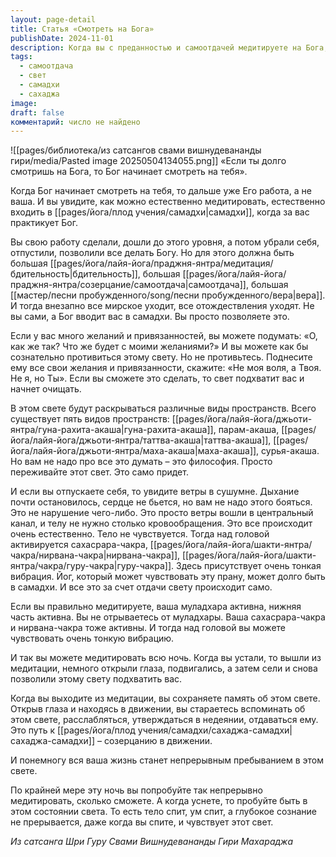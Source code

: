 ```yaml
---
layout: page-detail
title: Статья «Смотреть на Бога»
publishDate: 2024-11-01
description: Когда вы с преданностью и самоотдачей медитируете на Бога, наступает момент, когда Бог начинает действовать через вас - медитация и самадхи происходят естественно, без усилий. Главное - отпустить желания и позволить свету вести себя, не сопротивляясь. Тогда раскрываются высшие состояния, активируются чакры, а память о свете сохраняется даже во сне. Это путь к сахаджа-самадхи - непрерывному пребыванию в свете и созерцанию в движении.
tags:
  - самоотдача
  - свет
  - самадхи
  - сахаджа
image: 
draft: false
комментарий: число не найдено
---
```

![[pages/библиотека/из сатсангов свами вишнудевананды гири/media/Pasted image 20250504134055.png]]
 «Если ты долго смотришь на Бога, то Бог начинает смотреть на тебя».

 Когда Бог начинает смотреть на тебя, то дальше уже Его работа, а не ваша. И вы увидите, как можно естественно медитировать, естественно входить в [[pages/йога/плод учения/самадхи|самадхи]], когда за вас практикует Бог.

 Вы свою работу сделали, дошли до этого уровня, а потом убрали себя, отпустили, позволили все делать Богу. Но для этого должна быть большая [[pages/йога/лайя-йога/праджня-янтра/медитация/бдительность|бдительность]], большая [[pages/йога/лайя-йога/праджня-янтра/созерцание/самоотдача|самоотдача]], большая [[мастер/песни пробужденного/song/песни пробужденного/вера|вера]]. И тогда внезапно все мирское уходит, все отождествления уходят. Не вы сами, а Бог вводит вас в самадхи. Вы просто позволяете это.

 Если у вас много желаний и привязанностей, вы можете подумать: «О, как же так? Что же будет с моими желаниями?» И вы можете как бы сознательно противиться этому свету. Но не противьтесь. Поднесите ему все свои желания и привязанности, скажите: «Не моя воля, а Твоя. Не я, но Ты». Если вы сможете это сделать, то свет подхватит вас и начнет очищать.

 В этом свете будут раскрываться различные виды пространств. Всего существует пять видов пространств: [[pages/йога/лайя-йога/джьоти-янтра/гуна-рахита-акаша|гуна-рахита-акаша]], парам-акаша, [[pages/йога/лайя-йога/джьоти-янтра/таттва-акаша|таттва-акаша]], [[pages/йога/лайя-йога/джьоти-янтра/маха-акаша|маха-акаша]], сурья-акаша. Но вам не надо про все это думать – это философия. Просто переживайте этот свет. Это само придет.

 И если вы отпускаете себя, то увидите ветры в сушумне. Дыхание почти остановилось, сердце не бьется, но вам не надо этого бояться. Это не нарушение чего-либо. Это просто ветры вошли в центральный канал, и телу не нужно столько кровообращения. Это все происходит очень естественно. Тело не чувствуется. Тогда над головой активируется сахасрара-чакра, [[pages/йога/лайя-йога/шакти-янтра/чакра/нирвана-чакра|нирвана-чакра]], [[pages/йога/лайя-йога/шакти-янтра/чакра/гуру-чакра|гуру-чакра]]. Здесь присутствует очень тонкая вибрация. Йог, который может чувствовать эту прану, может долго быть в самадхи. И все это за счет отдачи свету происходит само. 

 Если вы правильно медитируете, ваша муладхара активна, нижняя часть активна. Вы не отрываетесь от муладхары. Ваша сахасрара-чакра и нирвана-чакра тоже активны. И тогда над головой вы можете чувствовать очень тонкую вибрацию.

 И так вы можете медитировать всю ночь. Когда вы устали, то вышли из медитации, немного открыли глаза, подвигались, а затем сели и снова позволили этому свету подхватить вас.

 Когда вы выходите из медитации, вы сохраняете память об этом свете. Открыв глаза и находясь в движении, вы стараетесь вспоминать об этом свете, расслабляться, утверждаться в недеянии, отдаваться ему. Это путь к [[pages/йога/плод учения/самадхи/сахаджа-самадхи|сахаджа-самадхи]] – созерцанию в движении.

 И понемногу вся ваша жизнь станет непрерывным пребыванием в этом свете.

 По крайней мере эту ночь вы попробуйте так непрерывно медитировать, сколько сможете. А когда уснете, то пробуйте быть в этом состоянии света. То есть тело спит, ум спит, а глубокое сознание не прерывается, даже когда вы спите, и чувствует этот свет.

*Из сатсанга Шри Гуру Свами Вишнудевананды Гири Махараджа*